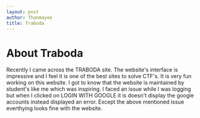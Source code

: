 ```yaml
---
layout: post
author: Thanmayee
title: Traboda
---
```

# About Traboda
Recently I came across the TRABODA site. The website's interface is impressive and I feel it is one of the best sites to solve CTF's.
It is very fun working on this website. I got to know that the website is maintained by student's like me which was inspiring.
I faced an issue while I was logging but when I clicked on LOGIN WITH GOOGLE it is doesn't display the google accounts instead displayed an error.
Except the above mentioned issue everthying looks fine with the website. 


